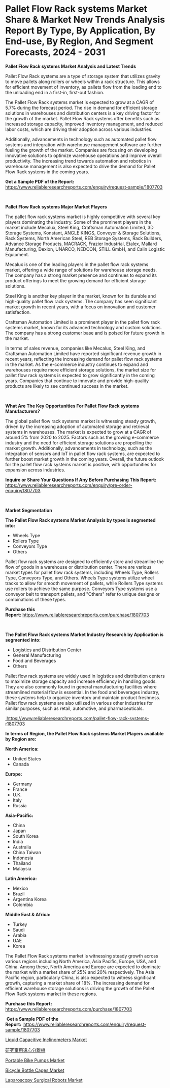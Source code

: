 <p><h1>Pallet Flow Rack systems Market Share & Market New Trends Analysis Report By Type, By Application, By End-use, By Region, And Segment Forecasts, 2024 - 2031</h1></p><p><strong>Pallet Flow Rack systems Market Analysis and Latest Trends</strong></p>
<p><p>Pallet Flow Rack systems are a type of storage system that utilizes gravity to move pallets along rollers or wheels within a rack structure. This allows for efficient movement of inventory, as pallets flow from the loading end to the unloading end in a first-in, first-out fashion.</p><p>The Pallet Flow Rack systems market is expected to grow at a CAGR of 5.7% during the forecast period. The rise in demand for efficient storage solutions in warehouses and distribution centers is a key driving factor for the growth of the market. Pallet Flow Rack systems offer benefits such as increased storage capacity, improved inventory management, and reduced labor costs, which are driving their adoption across various industries.</p><p>Additionally, advancements in technology such as automated pallet flow systems and integration with warehouse management software are further fueling the growth of the market. Companies are focusing on developing innovative solutions to optimize warehouse operations and improve overall productivity. The increasing trend towards automation and robotics in warehouse management is also expected to drive the demand for Pallet Flow Rack systems in the coming years.</p></p>
<p><strong>Get a Sample PDF of the Report:&nbsp;</strong> <a href="https://www.reliableresearchreports.com/enquiry/request-sample/1807703">https://www.reliableresearchreports.com/enquiry/request-sample/1807703</a></p>
<p>&nbsp;</p>
<p><strong>Pallet Flow Rack systems Major Market Players</strong></p>
<p><p>The pallet flow rack systems market is highly competitive with several key players dominating the industry. Some of the prominent players in the market include Mecalux, Steel King, Craftsman Automation Limited, 3D Storage Systems, Konstant, ANGLE KINGS, Conveyor & Storage Solutions, Rack Systems, North American Steel, REB Storage Systems, Rack Builders, Advance Storage Products, MACRACK, Frazier Industrial, Etalex, Mallard Manufacturing, Dexion, UNARCO, NEDCON, STILL GmbH, and Calin Logistic Equipment.</p><p>Mecalux is one of the leading players in the pallet flow rack systems market, offering a wide range of solutions for warehouse storage needs. The company has a strong market presence and continues to expand its product offerings to meet the growing demand for efficient storage solutions.</p><p>Steel King is another key player in the market, known for its durable and high-quality pallet flow rack systems. The company has seen significant market growth in recent years, with a focus on innovation and customer satisfaction.</p><p>Craftsman Automation Limited is a prominent player in the pallet flow rack systems market, known for its advanced technology and custom solutions. The company has a strong customer base and is poised for future growth in the market.</p><p>In terms of sales revenue, companies like Mecalux, Steel King, and Craftsman Automation Limited have reported significant revenue growth in recent years, reflecting the increasing demand for pallet flow rack systems in the market. As the e-commerce industry continues to expand and warehouses require more efficient storage solutions, the market size for pallet flow rack systems is expected to grow significantly in the coming years. Companies that continue to innovate and provide high-quality products are likely to see continued success in the market.</p></p>
<p>&nbsp;</p>
<p><strong>What Are The Key Opportunities For Pallet Flow Rack systems Manufacturers?</strong></p>
<p><p>The global pallet flow rack systems market is witnessing steady growth, driven by the increasing adoption of automated storage and retrieval systems in warehouses. The market is expected to grow at a CAGR of around 5% from 2020 to 2025. Factors such as the growing e-commerce industry and the need for efficient storage solutions are propelling the market growth. Additionally, advancements in technology, such as the integration of sensors and IoT in pallet flow rack systems, are expected to further boost market growth in the coming years. Overall, the future outlook for the pallet flow rack systems market is positive, with opportunities for expansion across industries.</p></p>
<p><strong>Inquire or Share Your Questions If Any Before Purchasing This Report:</strong> <a href="https://www.reliableresearchreports.com/enquiry/pre-order-enquiry/1807703">https://www.reliableresearchreports.com/enquiry/pre-order-enquiry/1807703</a></p>
<p>&nbsp;</p>
<p><strong>Market Segmentation</strong></p>
<p><strong>The Pallet Flow Rack systems Market Analysis by types is segmented into:</strong></p>
<p><ul><li>Wheels Type</li><li>Rollers Type</li><li>Conveyors Type</li><li>Others</li></ul></p>
<p><p>Pallet flow rack systems are designed to efficiently store and streamline the flow of goods in a warehouse or distribution center. There are various market types for pallet flow rack systems, including Wheels Type, Rollers Type, Conveyors Type, and Others. Wheels Type systems utilize wheel tracks to allow for smooth movement of pallets, while Rollers Type systems use rollers to achieve the same purpose. Conveyors Type systems use a conveyor belt to transport pallets, and "Others" refer to unique designs or combinations of these types.</p></p>
<p><strong>Purchase this Report:&nbsp;</strong><a href="https://www.reliableresearchreports.com/purchase/1807703">https://www.reliableresearchreports.com/purchase/1807703</a></p>
<p>&nbsp;</p>
<p><strong>The Pallet Flow Rack systems Market Industry Research by Application is segmented into:</strong></p>
<p><ul><li>Logistics and Distribution Center</li><li>General Manufacturing</li><li>Food and Beverages</li><li>Others</li></ul></p>
<p><p>Pallet flow rack systems are widely used in logistics and distribution centers to maximize storage capacity and increase efficiency in handling goods. They are also commonly found in general manufacturing facilities where streamlined material flow is essential. In the food and beverages industry, these systems help to organize inventory and maintain product freshness. Pallet flow rack systems are also utilized in various other industries for similar purposes, such as retail, automotive, and pharmaceuticals.</p></p>
<p><a href="https://www.reliableresearchreports.com/pallet-flow-rack-systems-r1807703">&nbsp;https://www.reliableresearchreports.com/pallet-flow-rack-systems-r1807703</a></p>
<p><strong>In terms of Region, the Pallet Flow Rack systems Market Players available by Region are:</strong></p>
<p>
    <p> <strong> North America: </strong>
        <ul>
            <li>United States</li>
            <li>Canada</li>
        </ul>
        </p> 
    <p> <strong> Europe: </strong>
        <ul>
            <li>Germany</li>
            <li>France</li>
            <li>U.K.</li>
            <li>Italy</li>
            <li>Russia</li>
        </ul>
        </p> 
    <p> <strong> Asia-Pacific: </strong>
        <ul>
            <li>China</li>
            <li>Japan</li>
            <li>South Korea</li>
            <li>India</li>
            <li>Australia</li>
            <li>China Taiwan</li>
            <li>Indonesia</li>
            <li>Thailand</li>
            <li>Malaysia</li>
        </ul>
        </p> 
    <p> <strong> Latin America: </strong>
        <ul>
            <li>Mexico</li>
            <li>Brazil</li>
            <li>Argentina Korea</li>
            <li>Colombia</li>
        </ul>
        </p> 
    <p> <strong> Middle East & Africa: </strong>
        <ul>
            <li>Turkey</li>
            <li>Saudi</li>
            <li>Arabia</li>
            <li>UAE</li>
            <li>Korea</li>
        </ul>
    </p>
    </p>
<p><p>The Pallet Flow Rack systems market is witnessing steady growth across various regions including North America, Asia Pacific, Europe, USA, and China. Among these, North America and Europe are expected to dominate the market with a market share of 25% and 20% respectively. The Asia Pacific region, particularly China, is also expected to witness significant growth, capturing a market share of 18%. The increasing demand for efficient warehouse storage solutions is driving the growth of the Pallet Flow Rack systems market in these regions.</p></p>
<p><strong>Purchase this Report: </strong><a href="https://www.reliableresearchreports.com/purchase/1807703">https://www.reliableresearchreports.com/purchase/1807703</a></p>
<p>&nbsp;<strong>Get a Sample PDF of the Report:&nbsp;&nbsp;</strong><a href="https://www.reliableresearchreports.com/enquiry/request-sample/1807703">https://www.reliableresearchreports.com/enquiry/request-sample/1807703</a></p>
<p><strong></strong></p>
<p><p><a href="https://view.publitas.com/reportprime-1/liquid-capacitive-inclinometers-market-trends-and-market-analysis-forecasted-for-period-2024-2031/">Liquid Capacitive Inclinometers Market</a></p><p><a href="https://github.com/lily-u-genius/Market-Research-Report-List-1/blob/main/727023132277.md">研究室用遠心分離機</a></p><p><a href="https://www.linkedin.com/pulse/portable-bike-pumps-market-outlook-industry-overview-forecast-0uybf?trackingId=sHYofOojX%2B7GVVz4W%2Bk%2FRQ%3D%3D">Portable Bike Pumps Market</a></p><p><a href="https://www.linkedin.com/pulse/bicycle-bottle-cages-market-share-evolution-growth-trends-rtulf?trackingId=6PEJwvlmguLXTHtt%2FAtBiA%3D%3D">Bicycle Bottle Cages Market</a></p><p><a href="https://thundering-castanet-c65.notion.site/Decoding-Laparoscopy-Surgical-Robots-Market-Metrics-Market-Share-Trends-and-Growth-Patterns-393aa37deef6441a80db9490222ad5e5">Laparoscopy Surgical Robots Market</a></p></p>